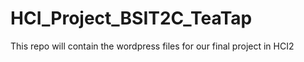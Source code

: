 # HCI_Project_BSIT2C_TeaTap
This repo will contain the wordpress files for our final project in HCI2
